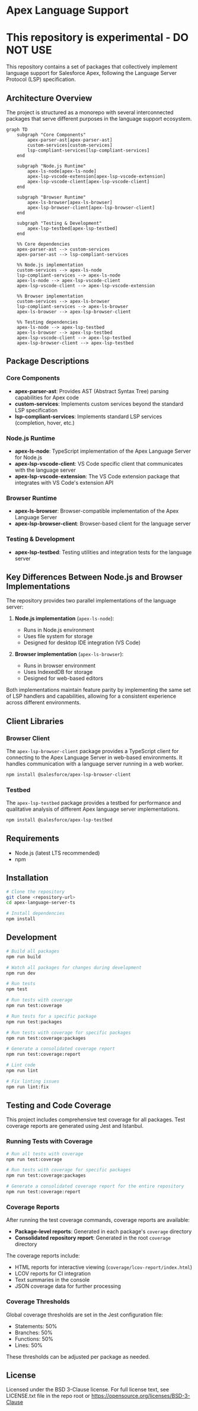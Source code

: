 # Apex Language Support

# This repository is experimental - DO NOT USE

This repository contains a set of packages that collectively implement language support for Salesforce Apex, following the Language Server Protocol (LSP) specification.

## Architecture Overview

The project is structured as a monorepo with several interconnected packages that serve different purposes in the language support ecosystem.

```mermaid
graph TD
    subgraph "Core Components"
        apex-parser-ast[apex-parser-ast]
        custom-services[custom-services]
        lsp-compliant-services[lsp-compliant-services]
    end
    
    subgraph "Node.js Runtime"
        apex-ls-node[apex-ls-node]
        apex-lsp-vscode-extension[apex-lsp-vscode-extension]
        apex-lsp-vscode-client[apex-lsp-vscode-client]
    end
    
    subgraph "Browser Runtime"
        apex-ls-browser[apex-ls-browser]
        apex-lsp-browser-client[apex-lsp-browser-client]
    end
    
    subgraph "Testing & Development"
        apex-lsp-testbed[apex-lsp-testbed]
    end
    
    %% Core dependencies
    apex-parser-ast --> custom-services
    apex-parser-ast --> lsp-compliant-services
    
    %% Node.js implementation
    custom-services --> apex-ls-node
    lsp-compliant-services --> apex-ls-node
    apex-ls-node --> apex-lsp-vscode-client
    apex-lsp-vscode-client --> apex-lsp-vscode-extension
    
    %% Browser implementation
    custom-services --> apex-ls-browser
    lsp-compliant-services --> apex-ls-browser
    apex-ls-browser --> apex-lsp-browser-client
    
    %% Testing dependencies
    apex-ls-node --> apex-lsp-testbed
    apex-ls-browser --> apex-lsp-testbed
    apex-lsp-vscode-client --> apex-lsp-testbed
    apex-lsp-browser-client --> apex-lsp-testbed
```

## Package Descriptions

### Core Components

- **apex-parser-ast**: Provides AST (Abstract Syntax Tree) parsing capabilities for Apex code
- **custom-services**: Implements custom services beyond the standard LSP specification
- **lsp-compliant-services**: Implements standard LSP services (completion, hover, etc.)

### Node.js Runtime

- **apex-ls-node**: TypeScript implementation of the Apex Language Server for Node.js
- **apex-lsp-vscode-client**: VS Code specific client that communicates with the language server
- **apex-lsp-vscode-extension**: The VS Code extension package that integrates with VS Code's extension API

### Browser Runtime

- **apex-ls-browser**: Browser-compatible implementation of the Apex Language Server
- **apex-lsp-browser-client**: Browser-based client for the language server

### Testing & Development

- **apex-lsp-testbed**: Testing utilities and integration tests for the language server

## Key Differences Between Node.js and Browser Implementations

The repository provides two parallel implementations of the language server:

1. **Node.js implementation** (`apex-ls-node`):
   - Runs in Node.js environment
   - Uses file system for storage
   - Designed for desktop IDE integration (VS Code)

2. **Browser implementation** (`apex-ls-browser`):
   - Runs in browser environment
   - Uses IndexedDB for storage
   - Designed for web-based editors

Both implementations maintain feature parity by implementing the same set of LSP handlers and capabilities, allowing for a consistent experience across different environments.

## Client Libraries

### Browser Client

The `apex-lsp-browser-client` package provides a TypeScript client for connecting to the Apex Language Server in web-based environments. It handles communication with a language server running in a web worker.

```bash
npm install @salesforce/apex-lsp-browser-client
```

### Testbed

The `apex-lsp-testbed` package provides a testbed for performance and qualitative analysis of different Apex language server implementations.

```bash
npm install @salesforce/apex-lsp-testbed
```

## Requirements

- Node.js (latest LTS recommended)
- npm

## Installation

```bash
# Clone the repository
git clone <repository-url>
cd apex-language-server-ts

# Install dependencies
npm install
```

## Development

```bash
# Build all packages
npm run build

# Watch all packages for changes during development
npm run dev

# Run tests
npm test

# Run tests with coverage
npm run test:coverage

# Run tests for a specific package
npm run test:packages

# Run tests with coverage for specific packages
npm run test:coverage:packages

# Generate a consolidated coverage report
npm run test:coverage:report

# Lint code
npm run lint

# Fix linting issues
npm run lint:fix
```

## Testing and Code Coverage

This project includes comprehensive test coverage for all packages. Test coverage reports are generated using Jest and Istanbul.

### Running Tests with Coverage

```bash
# Run all tests with coverage
npm run test:coverage

# Run tests with coverage for specific packages
npm run test:coverage:packages

# Generate a consolidated coverage report for the entire repository
npm run test:coverage:report
```

### Coverage Reports

After running the test coverage commands, coverage reports are available:

- **Package-level reports**: Generated in each package's `coverage` directory
- **Consolidated repository report**: Generated in the root `coverage` directory

The coverage reports include:

- HTML reports for interactive viewing (`coverage/lcov-report/index.html`)
- LCOV reports for CI integration
- Text summaries in the console
- JSON coverage data for further processing

### Coverage Thresholds

Global coverage thresholds are set in the Jest configuration file:

- Statements: 50%
- Branches: 50%
- Functions: 50%
- Lines: 50%

These thresholds can be adjusted per package as needed.

## License

Licensed under the BSD 3-Clause license.
For full license text, see LICENSE.txt file in the repo root or https://opensource.org/licenses/BSD-3-Clause
